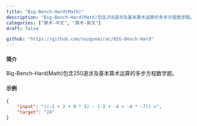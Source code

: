 ```yaml
---
title: "Big-Bench-Hard(Math)"
description: "Big-Bench-Hard(Math)包含250道涉及基本算术运算的多步方程数学题。"
categories: ["算术-中文", "算术-英文"]
draft: false

github: "https://github.com/suzgunmirac/BIG-Bench-Hard"
---
```


#### 简介

Big-Bench-Hard(Math)包含250道涉及基本算术运算的多步方程数学题。

#### 示例

```json
{
	"input": "((-1 + 2 + 9 * 5) - (-2 + -4 + -4 * -7)) =",
	"target": "24"
}
```